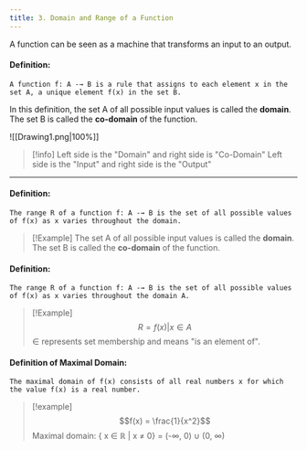 ```yaml
---
title: 3. Domain and Range of a Function
---
```


A function can be seen as a machine that transforms an input to an output.
#### **Definition:**
```
A function f: A -→ B is a rule that assigns to each element x in the set A, a unique element f(x) in the set B.
```
In this definition, the set A of all possible input values is called the **domain**.
The set B is called the **co-domain** of the function.

![[Drawing1.png|100%]]

>[!info]
>Left side is the "Domain" and right side is "Co-Domain"
>Left side is the "Input" and right side is the "Output"
---

#### **Definition:**
```
The range R of a function f: A -→ B is the set of all possible values of f(x) as x varies throughout the domain.
```
>[!Example]
>The set A of all possible input values is called the **domain**.
>The set B is called the **co-domain** of the function.

#### **Definition:**
```
The range R of a function f: A -→ B is the set of all possible values of f(x) as x varies throughout the domain A.
```
>[!Example]
$$R = {f(x) | x ∈ A}$$
∈ represents set membership and means "is an element of".

#### **Definition of Maximal Domain:**
```
The maximal domain of f(x) consists of all real numbers x for which the value f(x) is a real number.
```
> [!example]
$$f(x) = \frac{1}{x^2}$$
Maximal domain: { x ∈ ℝ | x ≠ 0} = (-∞, 0) ∪ (0, ∞)

